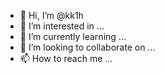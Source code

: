 - 👋 Hi, I’m @kk1h
- 👀 I’m interested in ...
- 🌱 I’m currently learning ...
- 💞️ I’m looking to collaborate on ...
- 📫 How to reach me ...

<!---
kk1h/kk1h is a ✨ special ✨ repository because its `README.md` (this file) appears on your GitHub profile.
You can click the Preview link to take a look at your changes.
--->
